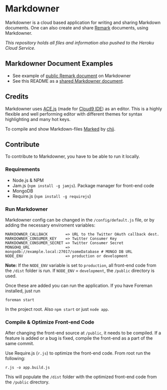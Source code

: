 # Markdowner

Markdowner is a cloud based application for writing and sharing 
Markdown documents. One can also create and share 
[Remark](http://github.com/gnab/remark) documents, using Markdowner.

_This repository holds all files and information also pushed to the Heroku Cloud Service._

## Markdowner Document Examples

* See example of [public Remark document](http://www.markdowner.com/document/511b9fea4913db020000000e) on Markdowner
* See this README as a [shared Markdowner document](http://www.markdowner.com/document/511c01f5c9b1c70200000006).

## Credits

Markdowner uses [ACE.js](http://ace.ajax.org/) (made for [Cloud9 IDE](http://c9.io/)) as 
an editor. This is a highly flexible and well performing editor with 
different themes for syntax highlighting and many hot keys. 

To compile and show Markdown-files [Marked](https://github.com/chjj/marked) 
by [chjj](https://github.com/chjj/).

## Contribute

To contribute to Markdowner, you have to be able to run it locally. 

### Requirements

* Node.js & NPM
* Jam.js (```npm install -g jamjs```). Package manager for front-end code
* MongoDB
* Require.js (```npm install -g requirejs```)

### Run Markdowner

Markdowner config can be changed in the ```/config/default.js``` file, or by adding the necessary 
enviroment variables:

```
MARKDOWNER_CALLBACK        => URL to the Twitter OAuth callback dest.
MARKDOWNER_CONSUMER_KEY    => Twitter Consumer Key
MARKDOWNER_CONSUMER_SECRET => Twitter Consumer Secret
MONGOHQ_URL                => mongodb://example.local:27017/someDatabase # MONGO DB URL
NODE_ENV                   => production or development
```

**Note:** If the ```NODE_ENV``` variable is set to ```production```, all front-end code from 
the ```/dist``` folder is run. If ```NODE_ENV``` = ```development```, the ```/public``` 
directory is used. 

Once these are added you can run the application. If you have Foreman installed, just run
```
foreman start
```

In the project root. Also ```npm start``` or just ```node app```.


### Compile & Optimize Front-end Code

After changing the front-end source at ```/public```, it needs to be compiled. If a feature is added or a bug is fixed, 
compile the front-end as a part of the same commit. 

Use Require.js (```r.js```) to optimize the front-end code. From root run the following:

```
r.js -o app.build.js
```

This will populate the ```/dist``` folder with the optimized front-end code from the ```/public``` directory. 
